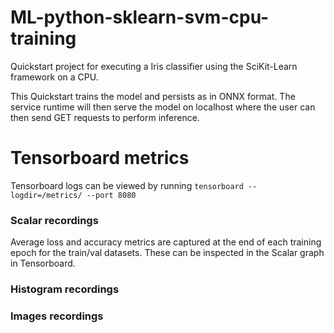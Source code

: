 # ML-python-sklearn-svm-cpu-training


Quickstart project for executing a Iris classifier using the SciKit-Learn framework on a CPU.

This Quickstart trains the model and persists as in ONNX format. The service runtime will then serve the model on localhost where the user can then send GET requests to perform inference.


# Tensorboard metrics
Tensorboard logs can be viewed by running `tensorboard --logdir=/metrics/ --port 8080`

### Scalar recordings

Average loss and accuracy metrics are captured at the end of each training epoch for the train/val datasets. These can be inspected in the Scalar graph in Tensorboard.


### Histogram recordings

### Images recordings

###

###